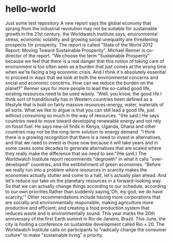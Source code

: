 # hello-world
Just some test repository
A new report says the global economy that sprang from the industrial revolution may not be suitable for sustainable growth in the 21st century. the Worldwatch Institute says, environmental stress, economic volatility and growing social unequality are threatening prospects for prosperity.
The report is called "State of the World 2012 Report: Moving Toward Sustainable Prosperity".
Michael Renner is co-director of the report. "We choose the term "Sustainable Prosperity" because we feel that there is a real danger that this notion of taking care of environment is too often seen as a burden that just comes at the wrong time when we're facing a big economic crisis. And I think it's absolutely essential to proceed in ways that we look at both the environmental concerns and social and economic concerns. How can we reduce the burden on the planet?"
Renner says for more people to lead the so-called good life, existing resources need to be used wisely.
"Well, you know, the good life I think sort of tranditionally has in Western countries been defined as a lifestyle that is bulit on fairly massive resources-energy, water, materials of all sorts. What we like to argue is that you can still lead a good life, just without consuming so much in the way of resources. "(He said.)
He says countries need to move toward developing renewable energy and not rely on fossil fuel. He says new oil finds in Kenya, Uganda, Ghana and other countries may not be the long-term solution to energy demand.
"I think there is a growing recognition that there is a need to invest in alternatives, and that we need to invest in those now because it will take years and in some cases some decades to generate alternatives that are scaled where they really make the difference that we need to see."(He said.)
The Worldwatch Institute report recommends "degrowth" in what it calls "over-developed" countries, and the estiblishment of green economies.
"Before we really run into a problem where resources in scarcity makes the economies actually stutter and come to a halt, let's actually plan ahead. And let's reduce our take on the planetary resources in a forward-looking way. So that we can actually change things according to our schedule, according to our own priorities.Rather than suddenly saying,'Oh, my god, we do have scarcity,'"
Other recommendations include having more corporations that are socially and environmentally responsible, making agriculture more productive and efficient; and creating a food production system that reduces waste and is environmentally sound.
This year marks the 20th anniversary of the first Earth summit in Rio de Janeiro, Brazil. This June, the city is hoding a conference on sustainble development called Rio + 20. The Worldwatch Institute calls on participants to "radically change the consumer culture" to make "sustainable living" a priority.
